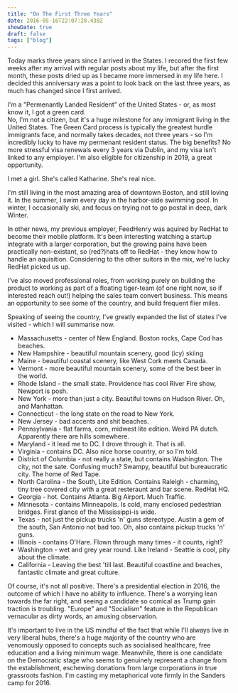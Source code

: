 ```yaml
---
title: "On The First Three Years"
date: 2016-05-16T22:07:28.438Z
showDate: true
draft: false
tags: ["blog"]
---
```


Today marks three years since I arrived in the States. I recored the first few weeks after my arrival with regular posts about my life, but after the first month, these posts dried up as I became more immersed in my life here. I decided this anniversary was a point to look back on the last three years, as
much has changed since I first arrived. 

I'm a "Permenantly Landed Resident" of the United States - or, as most know it, I got a green card.  
No, I'm not a citizen, but it's a huge milestone for any immigrant living in the United States. The Green Card process is typically the greatest hurdle immigrants face, and normally takes decades, not three years - so I'm incredibly lucky to have my permenant resident status. 
The big benefits? No more stressful visa renewals every 3 years via Dublin, and my visa isn't linked to any employer. 
I'm also eligible for citizenship in 2019, a great opportunity. 

I met a girl. She's called Katharine. She's real nice. 

I'm still living in the most amazing area of downtown Boston, and still loving it. In the summer, I swim every day in the harbor-side swimming pool. In winter, I occasionally ski, and focus on trying not to go postal in deep, dark Winter. 

In other news, my previous employer, FeedHenry was aquired by RedHat to become their mobile platform. It's been interesting watching a startup integrate with a larger corporation, but the growing pains have been practically non-existant, so (red?)hats off to RedHat - they know how to handle an aquisition. Considering to the other suitors in the mix, we're lucky RedHat picked us up.

I've also moved professional roles, from working purely on building the product to working as part of a floating tiger-team (of one right now, so if interested reach out!) helping the sales team convert business. This means an opportunity to see some of the country, and build frequent flier miles. 

Speaking of seeing the country, I've greatly expanded the list of states I've visited - which I will summarise now. 

* Massachusetts - center of New England. Boston rocks, Cape Cod has beaches.
* New Hampshire - beautiful mountain scenery, good (icy) skiing
* Maine - beautiful coastal scenery, like West Cork meets Canada. 
* Vermont - more beautiful mountain scenery, some of the best beer in the world.
* Rhode Island - the small state. Providence has cool River Fire show, Newport is posh. 
* New York - more than just a city. Beautiful towns on Hudson River. Oh, and Manhattan. 
* Connecticut - the long state on the road to New York.
* New Jersey - bad accents and shit beaches.
* Pennsylvania - flat farms, corn, midwest lite edition. Weird PA dutch. Apparently there are hills somewhere. 
* Maryland - it lead me to DC. I drove through it. That is all. 
* Virginia - contains DC. Also nice horse country, or so I'm told.   
* District of Columbia - not really a state, but contains Washington. The city, not the sate. Confusing much? Swampy, beautiful but bureaucratic city. The home of Red Tape.
* North Carolina - the South, Lite Edition. Contains Raleigh - charming, tiny tree covered city with a great resteraunt and bar scene. RedHat HQ. 
* Georgia - hot. Contains Atlanta. Big Airport. Much Traffic.
* Minnesota - contains Minneapolis. Is cold, many enclosed pedestrian bridges. First glance of the Mississippi-is wide.
* Texas - not just the pickup trucks 'n' guns stereotype. Austin a gem of the south, San Antonio not bad too. Oh, also contains pickup trucks 'n' guns. 
* Illinois - contains O'Hare. Flown through many times - it counts, right? 
* Washington - wet and grey year round. Like Ireland - Seattle is cool, pity about the climate. 
* California - Leaving the best 'till last. Beautiful coastline and beaches, fantastic climate and great culture. 

Of course, it's not all positive. There's a presidential election in 2016, the outcome of which I have no ability to influence. There's a worrying lean towards the far right, and seeing a candidate so comical as Trump gain traction is troubling. 
"Europe" and "Socialism" feature in the Republican vernacular as dirty words, an amusing observation.

It's important to live in the US mindful of the fact that while I'll always live in very liberal hubs, there's a huge majority of the country who are venomously opposed to concepts such as socialised healthcare, free education and a living minimum wage.
Meanwhile, there is one candidate on the Democratic stage who seems to genuinely represent a change from the establishment, eschewing donations from large corporations in true grassroots fashion. I'm casting my metaphorical vote firmly in the Sanders camp for 2016.


